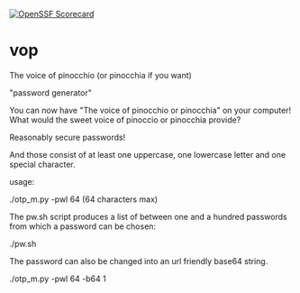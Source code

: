 [![OpenSSF Scorecard](htt‌ps://api.securityscorecards.dev/projects/github.com/MatthewBuchananAstley/vop/badge)](htt‌ps://securityscorecards.dev/viewer/?uri=github.com/MatthewBuchananAstley/vop)

# vop

The voice of pinocchio (or pinocchia if you want)

"password generator"

You can now have "The voice of pinocchio or pinocchia" on your computer!
What would the sweet voice of pinoccio or pinocchia provide?

Reasonably secure passwords!

And those consist of at least one uppercase, one lowercase letter and one special character.

usage:

./otp_m.py -pwl 64 (64 characters max) 

The pw.sh script produces a list of between one and a hundred passwords from which a password can be chosen:

./pw.sh 

The password can also be changed into an url friendly base64 string.

./otp_m.py -pwl 64 -b64 1
